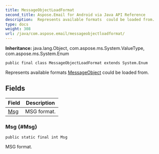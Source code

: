 ```yaml
---
title: MessageObjectLoadFormat
second_title: Aspose.Email for Android via Java API Reference
description:  Represents available formats  could be loaded from.
type: docs
weight: 308
url: /java/com.aspose.email/messageobjectloadformat/
---
```

**Inheritance:**
java.lang.Object, com.aspose.ms.System.ValueType, com.aspose.ms.System.Enum
```
public final class MessageObjectLoadFormat extends System.Enum
```

Represents available formats [MessageObject](../../com.aspose.email/messageobject) could be loaded from.
## Fields

| Field | Description |
| --- | --- |
| [Msg](#Msg) | MSG format. |
### Msg {#Msg}
```
public static final int Msg
```


MSG format.

